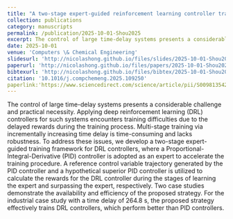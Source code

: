 ```yaml
---
title: "A two-stage expert-guided reinforcement learning controller training strategy for large time-delay systems"
collection: publications
category: manuscripts
permalink: /publication/2025-10-01-Shou2025
excerpt: The control of large time-delay systems presents a considerable challenge and practical necessity. Applying deep reinforcement learning (DRL) controllers for such systems encounters training difficulties due to the delayed rewards during the training process. Multi-stage training via incrementally increasing time delay is time-consuming and lacks robustness. To address these issues, we develop a two-stage expert-guided training framework for DRL controllers, where a Proportional-Integral-Derivative (PID) controller is adopted as an expert to accelerate the training procedure. A reference control variable trajectory generated by the PID controller and a hypothetical superior PID controller is utilized to calculate the rewards for the DRL controller during the stages of learning the expert and surpassing the expert, respectively. Two case studies demonstrate the availability and efficiency of the proposed strategy. For the industrial case study with a time delay of 264.8 s, the proposed strategy effectively trains DRL controllers, which perform better than PID controllers.
date: 2025-10-01
venue: 'Computers \& Chemical Engineering'
slidesurl: 'http://nicolashong.github.io/files/slides/2025-10-01-Shou2025.pdf'
paperurl: 'http://nicolashong.github.io/files/papers/2025-10-01-Shou2025.pdf'
bibtexurl: 'http://nicolashong.github.io/files/bibtex/2025-10-01-Shou2025.bib'
citation: '10.1016/j.compchemeng.2025.109250'
paperlink:'https://www.sciencedirect.com/science/article/pii/S0098135425002546'
---
```


The control of large time-delay systems presents a considerable challenge and practical necessity. Applying deep reinforcement learning (DRL) controllers for such systems encounters training difficulties due to the delayed rewards during the training process. Multi-stage training via incrementally increasing time delay is time-consuming and lacks robustness. To address these issues, we develop a two-stage expert-guided training framework for DRL controllers, where a Proportional-Integral-Derivative (PID) controller is adopted as an expert to accelerate the training procedure. A reference control variable trajectory generated by the PID controller and a hypothetical superior PID controller is utilized to calculate the rewards for the DRL controller during the stages of learning the expert and surpassing the expert, respectively. Two case studies demonstrate the availability and efficiency of the proposed strategy. For the industrial case study with a time delay of 264.8 s, the proposed strategy effectively trains DRL controllers, which perform better than PID controllers.
